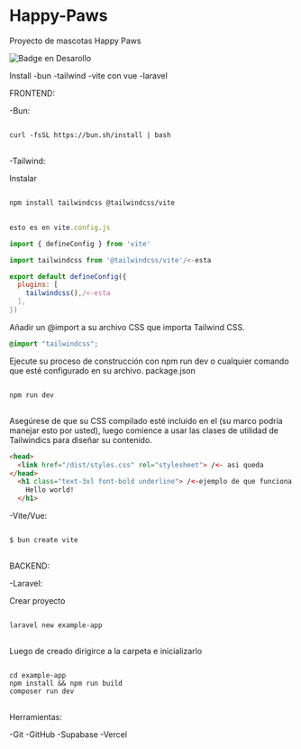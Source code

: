# Happy-Paws 
Proyecto de mascotas Happy Paws 
 
 ![Badge en Desarollo](https://img.shields.io/badge/STATUS-EN%20DESAROLLO-green)



Install
-bun
-tailwind
-vite con vue
-laravel


FRONTEND:

-Bun:
<pre>
<code>
curl -fsSL https://bun.sh/install | bash
</code>
</pre>


-Tailwind:

Instalar 

<pre>
<code>
npm install tailwindcss @tailwindcss/vite
</code>
</pre>

```javascript
esto es en vite.config.js

import { defineConfig } from 'vite'

import tailwindcss from '@tailwindcss/vite'/<-esta

export default defineConfig({
  plugins: [
    tailwindcss(),/<-esta
  ],
})
```




Añadir un @import a su archivo CSS que importa Tailwind CSS.

```css
@import "tailwindcss";
```



Ejecute su proceso de construcción con npm run dev o cualquier comando que esté configurado en su archivo. package.json

<pre>
<code>
npm run dev
</code>
</pre>

Asegúrese de que su CSS compilado esté incluido en el <head> (su marco podría manejar esto por usted), luego comience a usar las clases de utilidad de Tailwindics para diseñar su contenido.

```HTML
<head>
  <link href="/dist/styles.css" rel="stylesheet"> /<- asi queda 
</head>
  <h1 class="text-3xl font-bold underline"> /<-ejemplo de que funciona
    Hello world!
  </h1>
```


-Vite/Vue:

<pre>
<code>
$ bun create vite
</code>
</pre>

BACKEND:

-Laravel:

Crear proyecto 
<pre>
<code>
laravel new example-app
</code>
</pre>

Luego de creado dirigirce a la carpeta e inicializarlo 

<pre>
<code>
cd example-app
npm install && npm run build
composer run dev
</code>
</pre>

Herramientas:

-Git
-GitHub
-Supabase
-Vercel
